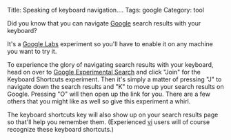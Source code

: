 Title: Speaking of keyboard navigation....
Tags: google
Category: tool

Did you know that you can navigate [Google](http://www.google.com)
search results with your keyboard?

It's a [Google Labs](http://labs.google.com) experiment so you'll have
to enable it on any machine you want to try it.

To experience the glory of navigating search results with your keyboard,
head on over to [Google Experimental
Search](http://www.google.com/experimental/) and click "Join" for the
Keyboard Shortcuts experiment. Then it's simply a matter of pressing "J"
to navigate down the search results and "K" to move up your search
results on Google. Pressing "O" will then open up the link for you.
There are a few others that you might like as well so give this
experiment a whirl.

The keyboard shortcuts key will also show up on your search results page
so that'll help you remember them. (Experienced [vi](http://www.vim.org)
users will of course recognize these keyboard shortcuts.)
